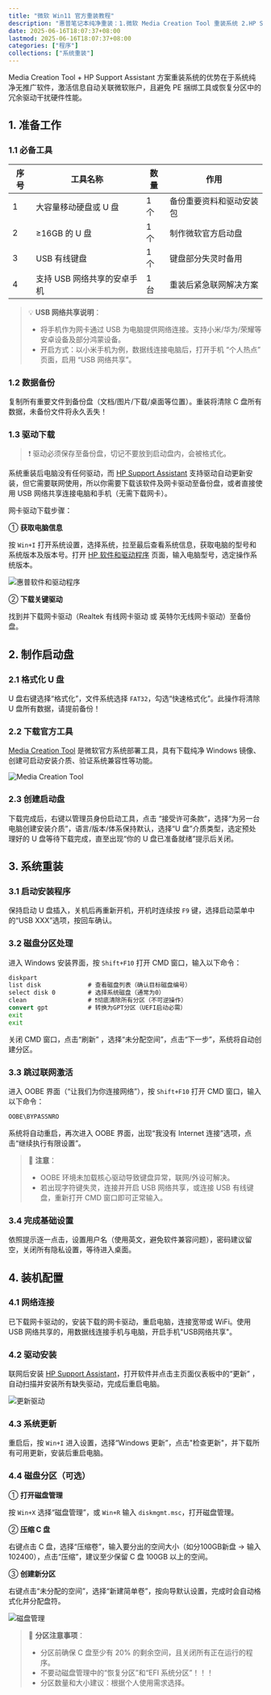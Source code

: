 ```yaml
---
title: "微软 Win11 官方重装教程"
description: "惠普笔记本纯净重装：1.微软 Media Creation Tool 重装系统 2.HP Support Assistant 自动安装驱动"
date: 2025-06-16T18:07:37+08:00
lastmod: 2025-06-16T18:07:37+08:00
categories: ["程序"]
collections: ["系统重装"]
---
```


<!--more-->

Media Creation Tool + HP Support Assistant 方案重装系统的优势在于系统纯净无推广软件，激活信息自动关联微软账户，且避免 PE 捆绑工具或恢复分区中的冗余驱动干扰硬件性能。

## 1. 准备工作

### 1.1 必备工具

| 序号 | 工具名称                    | 数量 | 作用                     |
| ---- | --------------------------- | ---- | ------------------------ |
| 1    | 大容量移动硬盘或 U 盘       | 1 个 | 备份重要资料和驱动安装包 |
| 2    | ≥16GB 的 U 盘               | 1 个 | 制作微软官方启动盘       |
| 3    | USB 有线键盘                | 1 个 | 键盘部分失灵时备用       |
| 4    | 支持 USB 网络共享的安卓手机 | 1 台 | 重装后紧急联网解决方案   |

> 💡 **USB 网络共享说明**：
>
> - 将手机作为网卡通过 USB 为电脑提供网络连接。支持小米/华为/荣耀等安卓设备及部分鸿蒙设备。
> - 开启方式：以小米手机为例，数据线连接电脑后，打开手机 “个人热点” 页面，启用 “USB 网络共享”。

### 1.2 数据备份

复制所有重要文件到备份盘（文档/图片/下载/桌面等位置）。重装将清除 C 盘所有数据，未备份文件将永久丢失！

### 1.3 驱动下载

> ❗ 驱动必须保存至备份盘，切记不要放到启动盘内，会被格式化。
>

系统重装后电脑没有任何驱动，而 [HP Support Assistant](https://support.hp.com/cn-zh/help/hp-support-assistant?jumpid=va_r602_cn/zh/any/psg/pl_ot_ob_ds_pd/hpsupportassistant_cc/dt) 支持驱动自动更新安装，但它需要联网使用，所以你需要下载该软件及网卡驱动至备份盘，或者直接使用 USB 网络共享连接电脑和手机（无需下载网卡）。

网卡驱动下载步骤：

① **获取电脑信息**

按 `Win+I` 打开系统设置，选择系统，拉至最后查看系统信息，获取电脑的型号和系统版本及版本号。打开 [HP 软件和驱动程序](https://support.hp.com/cn-zh/drivers/laptops) 页面，输入电脑型号，选定操作系统版本。

![惠普软件和驱动程序](pic1-1.png)

② **下载关键驱动**

找到并下载网卡驱动（Realtek 有线网卡驱动 或 英特尔无线网卡驱动）至备份盘。

## 2. 制作启动盘

### 2.1 格式化 U 盘

U 盘右键选择“格式化”，文件系统选择 `FAT32`，勾选“快速格式化”。此操作将清除 U 盘所有数据，请提前备份！

### 2.2 下载官方工具

[Media Creation Tool](https://www.microsoft.com/zh-cn/software-download/windows11) 是微软官方系统部署工具，具有下载纯净 Windows 镜像、创建可启动安装介质、验证系统兼容性等功能。

![Media Creation Tool](pic2-1.png)

### 2.3 创建启动盘

下载完成后，右键以管理员身份启动工具，点击 “接受许可条款”，选择“为另一台电脑创建安装介质”，语言/版本/体系保持默认，选择“U 盘”介质类型，选定预处理好的 U 盘等待下载完成，直至出现“你的 U 盘已准备就绪”提示后关闭。

## 3. 系统重装

### 3.1 启动安装程序

保持启动 U 盘插入，关机后再重新开机，开机时连续按 `F9` 键，选择启动菜单中的“USB XXX”选项，按回车确认。

### 3.2 磁盘分区处理

进入 Windows 安装界面，按 `Shift+F10` 打开 CMD 窗口，输入以下命令：

```cmd
diskpart
list disk             # 查看磁盘列表（确认目标磁盘编号）
select disk 0         # 选择系统磁盘（通常为0）
clean                 # ❗彻底清除所有分区（不可逆操作）
convert gpt           # 转换为GPT分区（UEFI启动必需）
exit
exit
```

关闭 CMD 窗口，点击“刷新” ，选择“未分配空间”，点击“下一步”，系统将自动创建分区。

### 3.3 跳过联网激活

进入 OOBE 界面（“让我们为你连接网络”），按 `Shift+F10` 打开 CMD 窗口，输入以下命令：

```cmd
OOBE\BYPASSNRO
```

系统将自动重启，再次进入 OOBE 界面，出现“我没有 Internet 连接”选项，点击“继续执行有限设置”。

> 📌 **注意**：
>
> - OOBE 环境未加载核心驱动导致键盘异常，联网/外设可解决。
> - 若出现字符键失灵，连接并开启 USB 网络共享，或连接 USB 有线键盘，重新打开 CMD 窗口即可正常输入。

### 3.4 完成基础设置

依照提示逐一点击，设置用户名（使用英文，避免软件兼容问题），密码建议留空，关闭所有隐私设置，等待进入桌面。

## 4. 装机配置

### 4.1 网络连接

已下载网卡驱动的，安装下载的网卡驱动，重启电脑，连接宽带或 WiFi。使用 USB 网络共享的，用数据线连接手机与电脑，开启手机"USB网络共享"。

### 4.2 驱动安装

联网后安装 [HP Support Assistant](https://support.hp.com/cn-zh/help/hp-support-assistant?jumpid=va_r602_cn/zh/any/psg/pl_ot_ob_ds_pd/hpsupportassistant_cc/dt)，打开软件并点击主页面仪表板中的“更新” ，自动扫描并安装所有缺失驱动，完成后重启电脑。

![更新驱动](pic4-1.png)

### 4.3 系统更新

重启后，按 `Win+I` 进入设置，选择“Windows 更新”，点击"检查更新"，并下载所有可用更新，安装后重启电脑。

### 4.4 磁盘分区（可选）

① **打开磁盘管理**

按 `Win+X` 选择“磁盘管理”，或 `Win+R` 输入 `diskmgmt.msc`，打开磁盘管理。

② **压缩 C 盘**

右键点击 C 盘，选择“压缩卷”，输入要分出的空间大小（如分100GB新盘 → 输入102400），点击“压缩”，建议至少保留 C 盘 100GB 以上的空间。

③ **创建新分区**

右键点击“未分配的空间”，选择“新建简单卷”，按向导默认设置，完成时会自动格式化并分配盘符。

![磁盘管理](pic4-2.png)

> 🛑 **分区注意事项**：
>
> - 分区前确保 C 盘至少有 20% 的剩余空间，且关闭所有正在运行的程序。
> - 不要动磁盘管理中的“恢复分区”和“EFI 系统分区”！！！
> - 分区数量和大小建议：根据个人使用需求选择。
